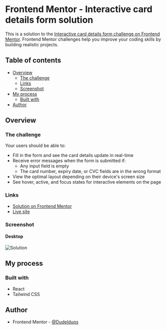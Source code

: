 # Frontend Mentor - Interactive card details form solution

This is a solution to the [Interactive card details form challenge on Frontend Mentor](https://www.frontendmentor.io/challenges/interactive-card-details-form-XpS8cKZDWw). Frontend Mentor challenges help you improve your coding skills by building realistic projects.

## Table of contents

- [Overview](#overview)
  - [The challenge](#the-challenge)
  <!-- - [Added features](#added-features) -->
  - [Links](#links)
  - [Screenshot](#screenshot)
- [My process](#my-process)
  - [Built with](#built-with)
- [Author](#author)

## Overview

### The challenge

Your users should be able to:

- Fill in the form and see the card details update in real-time
- Receive error messages when the form is submitted if:
  - Any input field is empty
  - The card number, expiry date, or CVC fields are in the wrong format
- View the optimal layout depending on their device's screen size
- See hover, active, and focus states for interactive elements on the page

<!-- ### Added features

-  -->

### Links

- [Solution on Frontend Mentor](https://)
- [Live site](https://fm-interactive-card-details-form-9000.netlify.app/)

### Screenshot

#### Desktop

![Solution](https://github.com/Dudeldups/FM-interactive-card-details-form/blob/main/screenshots/solution-desktop.png)

## My process

### Built with

- React
- Tailwind CSS

## Author

- Frontend Mentor - [@Dudeldups](https://www.frontendmentor.io/profile/Dudeldups)
